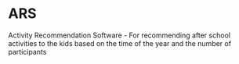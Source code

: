 # ARS
 Activity Recommendation Software - For recommending after school activities to the kids based on the time of the year and the number of participants

